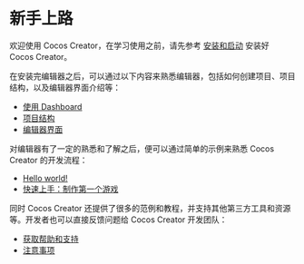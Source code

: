 # 新手上路

欢迎使用 Cocos Creator，在学习使用之前，请先参考 [安装和启动](install/index.md) 安装好 Cocos Creator。

在安装完编辑器之后，可以通过以下内容来熟悉编辑器，包括如何创建项目、项目结构，以及编辑器界面介绍等：

- [使用 Dashboard](dashboard/index.md)
- [项目结构](project-structure/index.md)
- [编辑器界面](../editor/index.md)

对编辑器有了一定的熟悉和了解之后，便可以通过简单的示例来熟悉 Cocos Creator 的开发流程：

- [Hello world!](helloworld/index.md)
- [快速上手：制作第一个游戏](first-game/index.md)

同时 Cocos Creator 还提供了很多的范例和教程，并支持其他第三方工具和资源等。开发者也可以直接反馈问题给 Cocos Creator 开发团队：

- [获取帮助和支持](support.md)
- [注意事项](attention/index.md)
